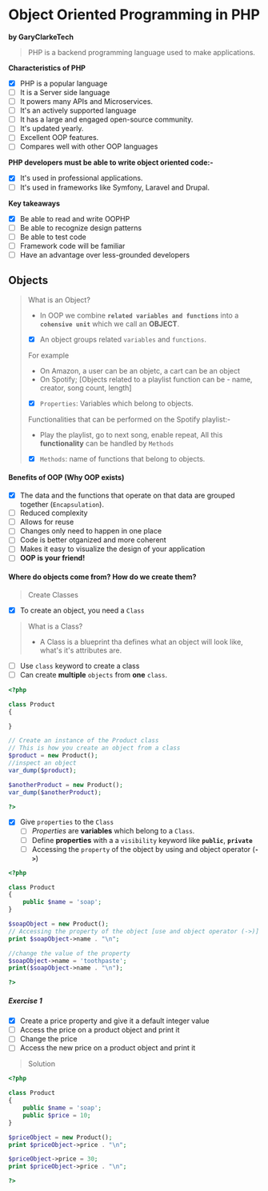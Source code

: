 # Object Oriented Programming in PHP
**by GaryClarkeTech**

> PHP is a backend programming language used to make applications.

**Characteristics of PHP**
- [x] PHP is a popular language
- [ ] It is a Server side language
- [ ] It powers many APIs and Microservices.
- [ ] It's an actively supported language
- [ ] It has a large and engaged open-source community.
- [ ] It's updated yearly.
- [ ] Excellent OOP features.
- [ ] Compares well with other OOP languages

**PHP developers must be able to write object oriented code:-**
- [x] It's used in professional applications.
- [ ] It's used in frameworks like Symfony, Laravel and Drupal.

**Key takeaways**
- [x] Be able to read and write OOPHP
- [ ] Be able to recognize design patterns
- [ ] Be able to test code
- [ ] Framework code will be familiar
- [ ] Have an advantage over less-grounded developers

## Objects
> What is an Object?
>
> - In OOP we combine **`related variables and functions`** into a **`cohensive unit`** which we call an **OBJECT**.
> - [x] An object groups related `variables` and `functions`.
> 
> For example
> - On Amazon, a user can be an objetc, a cart can be an object
> - On Spotify; [Objects related to a playlist function can be - name, creator, song count, length]
>
> - [x] `Properties`: Variables which belong to objects.
> 
> Functionalities that can be performed on the Spotify playlist:-
> - Play the playlist, go to next song, enable repeat,
> All this **functionality** can be handled by `Methods`
> 
> - [x] `Methods`: name of functions that belong to objects.

#### Benefits of OOP (Why OOP exists)
- [x] The data and the functions that operate on that data are grouped together (`Encapsulation`).
- [ ] Reduced complexity 
- [ ] Allows for  reuse
- [ ] Changes only need to happen in one place
- [ ] Code is better otganized and more coherent
- [ ] Makes it easy to visualize the design of your application
- [ ] **OOP is your friend!**

#### Where do objects come from? How do we create them?
> Create Classes
- [x] To create an object, you need a `Class`
> What is a Class?
> - A Class is a blueprint tha defines what an object will look like, what's it's attributes are.
- [ ] Use `class` keyword to create a class
- [ ] Can create **multiple** `objects` from **one** `class`.

```php
<?php 

class Product 
{

}

// Create an instance of the Product class
// This is how you create an object from a class
$product = new Product();
//inspect an object 
var_dump($product);

$anotherProduct = new Product();
var_dump($anotherProduct);

?>
```

- [x] Give `properties` to the `Class`
  - [ ] *Properties* are **variables** which belong to a `Class`.
  - [ ] Define **properties** with a a `visibility` keyword like **`public`**, **`private`**
  - [ ] Accessing the `property` of the object by using and object operator (**`->`**)

```php
<?php 

class Product 
{
    public $name = 'soap';
}

$soapObject = new Product();
// Accessing the property of the object [use and object operator (->)]
print $soapObject->name . "\n"; 

//change the value of the property
$soapObject->name = 'toothpaste';
print($soapObject->name . "\n");

?>
```

##### Exercise 1
- [x] Create a price property and give it a default integer value
- [ ] Access the price on a product object and print it
- [ ] Change the price
- [ ] Access the new price on a product object and print it
> Solution 
```php
<?php 

class Product 
{
    public $name = 'soap';
    public $price = 10;
}

$priceObject = new Product();
print $priceObject->price . "\n";

$priceObject->price = 30;
print $priceObject->price . "\n";

?>
```